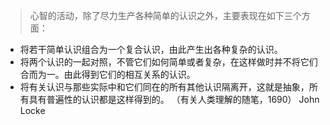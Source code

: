 > 心智的活动，除了尽力生产各种简单的认识之外，主要表现在如下三个方面：
* 将若干简单认识组合为一个复合认识，由此产生出各种复杂的认识。
* 将两个认识的一起对照，不管它们如何简单或者复杂，在这样做时并不将它们合而为一。由此得到它们的相互关系的认识。
* 将有关认识与那些实际中和它们同在的所有其他认识隔离开，这就是抽象，所有具有普遍性的认识都是这样得到的。
            （有关人类理解的随笔，1690）
                      John Locke

